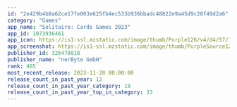 ```yaml
---
id: "2e429b4b8a62ce17fe003e625fb4ec533b936bbadc48822e9a45d9c20f49d2a6"
category: "Games"
app_name: "Solitaire: Cards Games 2023"
app_id: 1073936461
app_icon: https://is1-ssl.mzstatic.com/image/thumb/Purple126/v4/d4/57/14/d4571416-2883-07de-d232-6e442d67c493/AppIcon-0-0-1x_U007emarketing-0-10-0-85-220.png/1024x1024bb.png
app_screenshot: https://is1-ssl.mzstatic.com/image/thumb/PurpleSource126/v4/97/bb/75/97bb753c-c2ab-716d-917f-8e5f67cbb9e3/960156ee-aea7-48f9-8604-52ae18a179e2_Mundi_iPhone_6_en.png/2688x1242bb.png
publisher_id: 326478818
publisher_name: "nerByte GmbH"
rank: 485
most_recent_release: 2023-11-28 00:00:00
release_count_in_past_year: 12
release_count_in_past_year_category: 19
release_count_in_past_year_top_in_category: 33
---
```

